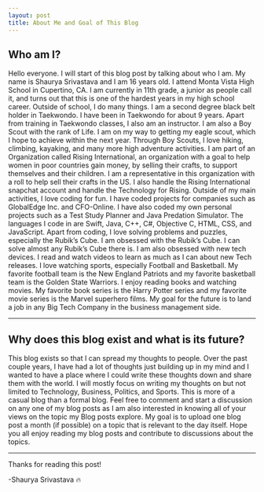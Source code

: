 ```yaml
---
layout: post
title: About Me and Goal of This Blog
---
```


<h2>Who am I?</h2>

Hello everyone. I will start of this blog post by talking about who I am. My name is Shaurya Srivastava and I am 16 years old. I attend Monta Vista High School in Cupertino, CA. I am currently in 11th grade, a junior as people call it, and turns out that this is one of the hardest years in my high school career. Outside of school, I do many things. I am a second degree black belt holder in Taekwondo. I have been in Taekwondo for about 9 years. Apart from training in Taekwondo classes, I also am an instructor. I am also a Boy Scout with the rank of Life. I am on my way to getting my eagle scout, which I hope to achieve within the next year. Through Boy Scouts, I love hiking, climbing, kayaking, and many more high adventure activities. I am part of an Organization called Rising International, an organization with a goal to help women in poor countries gain money, by selling their crafts, to support themselves and their children. I am a representative in this organization with a roll to help sell their crafts in the US. I also handle the Rising International snapchat account and handle the Technology for Rising. Outside of my main activities, I love coding for fun. I have coded projects for companies such as GlobalEdge Inc. and CFO-Online. I have also coded my own personal projects such as a Test Study Planner and Java Predation Simulator. The languages I code in are Swift, Java, C++, C#, Objective C, HTML, CSS, and JavaScript. Apart from coding, I love solving problems and puzzles, especially the Rubik’s Cube. I am obsessed with the Rubik’s Cube. I can solve almost any Rubik’s Cube there is. I am also obsessed with new tech devices. I read and watch videos to learn as much as I can about new Tech releases. I love watching sports, especially Football and Basketball. My favorite football team is the New England Patriots and my favorite basketball team is the Golden State Warriors. I enjoy reading books and watching movies. My favorite book series is the Harry Potter series and my favorite movie series is the Marvel superhero films. My goal for the future is to land a job in any Big Tech Company in the business management side. 

-----------------------------------------------------------------------------------

<h2>Why does this blog exist and what is its future?</h2>

This blog exists so that I can spread my thoughts to people. Over the past couple years, I have had a lot of thoughts just building up in my mind and I wanted to have a place where I could write these thoughts down and share them with the world. I will mostly focus on writing my thoughts on but not limited to Technology, Business, Politics, and Sports. This is more of a casual blog than a formal blog. Feel free to comment and start a discussion on any one of my blog posts as I am also interested in knowing all of your views on the topic my Blog posts explore. My goal is to upload one blog post a month (if possible) on a topic that is relevant to the day itself. Hope you all enjoy reading my blog posts and contribute to discussions about the topics. 

-----------------------------------------------------------------------------------

Thanks for reading this post!

-Shaurya Srivastava 🔥
